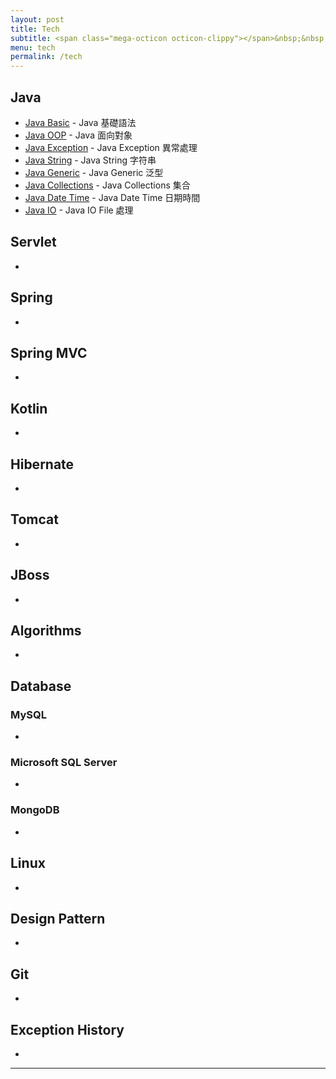 ```yaml
---
layout: post
title: Tech
subtitle: <span class="mega-octicon octicon-clippy"></span>&nbsp;&nbsp; Talk is cheap, show me your code
menu: tech
permalink: /tech
---
```


## Java

- [Java Basic](http://hauchenglee.com/tech/2019/10/30/java-basic.html) - Java 基礎語法
- [Java OOP](http://hauchenglee.com/tech/2019/11/02/java-oop.html) - Java 面向對象
- [Java Exception](http://hauchenglee.com/tech/2019/11/03/java-except.html) - Java Exception 異常處理
- [Java String](http://hauchenglee.com/tech/2019/11/05/java-string.html) - Java String 字符串
- [Java Generic](http://hauchenglee.com/tech/2019/11/06/java-generic.html) - Java Generic 泛型
- [Java Collections](http://hauchenglee.com/tech/2019/11/08/java-collections.html) - Java Collections 集合
- [Java Date Time](http://hauchenglee.com/tech/2019/11/09/java-datetime.html) - Java Date Time 日期時間
- [Java IO](http://hauchenglee.com/tech/2019/11/010/java-io.html) - Java IO File 處理

## Servlet

- []()

## Spring

- []()

## Spring MVC

- []()

## Kotlin

- []()

## Hibernate

- []()

## Tomcat

- []()

## JBoss

- []()

## Algorithms

- []()

## Database

### MySQL

- []()

### Microsoft SQL Server

- []()

### MongoDB

- []()

## Linux

- []()

## Design Pattern

- []()

## Git

- []()

## Exception History

- []()

---
